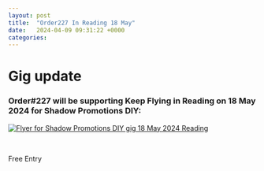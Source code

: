 ```yaml
---
layout: post
title:  "Order227 In Reading 18 May"
date:   2024-04-09 09:31:22 +0000
categories: 
---
```

# Gig update

### Order#227 will be supporting Keep Flying in Reading on 18 May 2024 for Shadow Promotions DIY:
[![Flyer for Shadow Promotions DIY gig 18 May 2024 Reading]({{site.baseurl}}/img/flyers/20240518_flyer.jpg)](https://www.facebook.com/events/s/keep-flying/305134759268623/)

<br>

Free Entry
